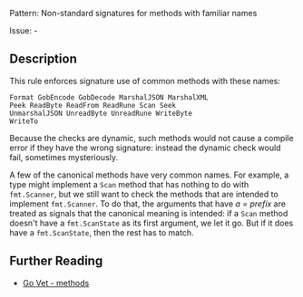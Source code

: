 Pattern: Non-standard signatures for methods with familiar names

Issue: -

## Description

This rule enforces signature use of common methods with these names:

```
Format GobEncode GobDecode MarshalJSON MarshalXML
Peek ReadByte ReadFrom ReadRune Scan Seek
UnmarshalJSON UnreadByte UnreadRune WriteByte
WriteTo
```
Because the checks are dynamic, such methods would not cause a compile error if they have the wrong signature: instead the dynamic check would fail, sometimes mysteriously.

A few of the canonical methods have very common names. For example, a type might implement a `Scan` method that has nothing to do with `fmt.Scanner`, but we still want to check the methods that are intended to implement `fmt.Scanner`. To do that, the arguments that have _a = prefix_ are treated as signals that the canonical meaning is intended: if a `Scan` method doesn't have a `fmt.ScanState` as its first argument, we let it go. But if it does have a `fmt.ScanState`, then the rest has to match.

## Further Reading

* [Go Vet - methods](https://golang.org/cmd/vet/#hdr-Methods)
